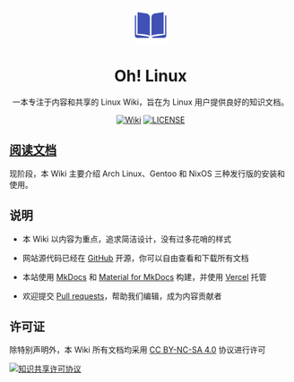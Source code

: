 <p align="center">
    <img alt="Wiki" src="docs/assets/images/favicon.png" />
    <h1 align="center">Oh! Linux</h1>
</p>

<p align="center">一本专注于内容和共享的 Linux Wiki，旨在为 Linux 用户提供良好的知识文档。</p>

<p align="center">
<a href="https://wiki.hext.top/"><img alt="Wiki" src="https://img.shields.io/badge/wiki-Oh!%20Linux-blue?style=flat-square" /></a>
<a href="https://github.com/oranhext/oh-linux-wiki/blob/main/LICENSE"><img alt="LICENSE" src="https://img.shields.io/github/license/oranhext/oh-linux-wiki?style=flat-square" /></a>
</p>

## [阅读文档](https://wiki.hext.top/)

现阶段，本 Wiki 主要介绍 Arch Linux、Gentoo 和 NixOS 三种发行版的安装和使用。

## 说明

- 本 Wiki 以内容为重点，追求简洁设计，没有过多花哨的样式

- 网站源代码已经在 [GitHub](https://github.com/oranhext/oh-linux-wiki) 开源，你可以自由查看和下载所有文档

- 本站使用 [MkDocs](https://www.mkdocs.org/) 和 [Material for MkDocs](https://squidfunk.github.io/mkdocs-material/) 构建，并使用 [Vercel](https://vercel.com/) 托管

- 欢迎提交 [Pull requests](https://github.com/oranhext/oh-linux-wiki/pulls)，帮助我们编辑，成为内容贡献者

## 许可证

除特别声明外，本 Wiki 所有文档均采用 [CC BY-NC-SA 4.0](https://creativecommons.org/licenses/by-nc-sa/4.0/deed.zh) 协议进行许可

<a rel="license" href="http://creativecommons.org/licenses/by-nc-sa/4.0/"><img alt="知识共享许可协议" style="border-width:0" src="https://i.creativecommons.org/l/by-nc-sa/4.0/88x31.png" /></a>